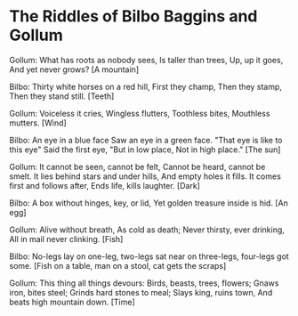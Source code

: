 # The Riddles of Bilbo Baggins and Gollum

Gollum:
What has roots as nobody sees,
Is taller than trees,
Up, up it goes,
And yet never grows?
[A mountain]

Bilbo:
Thirty white horses on a red hill,
First they champ,
Then they stamp,
Then they stand still.
[Teeth]

Gollum:
Voiceless it cries,
Wingless flutters,
Toothless bites,
Mouthless mutters.
[Wind]

Bilbo:
An eye in a blue face
Saw an eye in a green face.
"That eye is like to this eye"
Said the first eye,
"But in low place,
Not in high place."
[The sun]

Gollum:
It cannot be seen, cannot be felt,
Cannot be heard, cannot be smelt.
It lies behind stars and under hills,
And empty holes it fills.
It comes first and follows after,
Ends life, kills laughter.
[Dark]

Bilbo:
A box without hinges, key, or lid,
Yet golden treasure inside is hid.
[An egg]

Gollum:
Alive without breath,
As cold as death;
Never thirsty, ever drinking,
All in mail never clinking.
[Fish]

Bilbo:
No-legs lay on one-leg,
two-legs sat near on three-legs,
four-legs got some.
[Fish on a table,
man on a stool,
cat gets the scraps]

Gollum:
This thing all things devours:
Birds, beasts, trees, flowers;
Gnaws iron, bites steel;
Grinds hard stones to meal;
Slays king, ruins town,
And beats high mountain down.
[Time]
